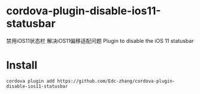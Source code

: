 # cordova-plugin-disable-ios11-statusbar
禁用iOS11状态栏 解决iOS11偏移适配问题
Plugin to disable the iOS 11 statusbar

# Install
`cordova plugin add https://github.com/Edc-zhang/cordova-plugin-disable-ios11-statusbar`
